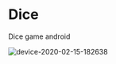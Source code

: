 # Dice
Dice game android

![device-2020-02-15-182638](https://user-images.githubusercontent.com/41386971/74591570-9dcfb700-5021-11ea-8946-aa8038c13530.png)
